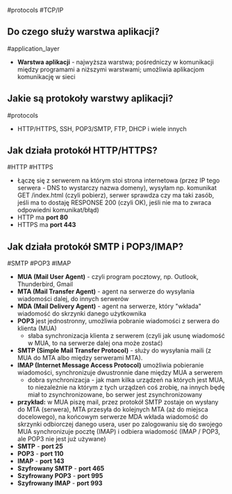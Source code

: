 #protocols #TCP/IP 

## Do czego służy warstwa aplikacji?
#application_layer
- **Warstwa aplikacji** - najwyższa warstwa; pośredniczy w komunikacji między programami a niższymi warstwami; umożliwia aplikacjom komunikację w sieci

## Jakie są protokoły warstwy aplikacji?
#protocols 
- HTTP/HTTPS, SSH, POP3/SMTP, FTP, DHCP i wiele innych

## Jak działa protokół HTTP/HTTPS?
#HTTP #HTTPS
- Łączę się z serwerem na którym stoi strona internetowa (przez IP tego serwera - DNS to wystarczy nazwa domeny), wysyłam np. komunikat GET /index.html (czyli pobierz), serwer sprawdza czy ma taki zasób, jeśli ma to dostaję RESPONSE 200 (czyli OK), jeśli nie ma to zwraca odpowiedni komunikat/błąd)
- HTTP ma **port 80**
- HTTPS ma **port 443**

## Jak działa protokół SMTP i POP3/IMAP?
#SMTP #POP3 #IMAP
- **MUA (Mail User Agent)** - czyli program pocztowy, np. Outlook, Thunderbird, Gmail
- **MTA (Mail Transfer Agent)** - agent na serwerze do wysyłania wiadomości dalej, do innych serwerów
- **MDA (Mail Delivery Agent)** - agent na serwerze, który "wkłada" wiadomość do skrzynki danego użytkownika
- **POP3** jest jednostronny, umożliwia pobranie wiadomości z serwera do klienta (MUA)
	- słaba synchronizacja klienta z serwerem (czyli jak usunę wiadomość w MUA, to na serwerze dalej ona może zostać)
- **SMTP (Simple Mail Transfer Protocol)** - służy do wysyłania maili (z MUA do MTA albo między serwerami MTA).
- **IMAP (Internet Message Access Protocol)** umożliwia pobieranie wiadomości, synchronizuje dwustronnie dane między MUA a serwerem
	- dobra synchronizacja - jak mam kilka urządzeń na których jest MUA, to niezależnie na którym z tych urządzeń coś zrobię, na innych będę miał to zsynchronizowane, bo serwer jest zsynchronizowany
- **przykład:** w MUA piszę mail, przez protokół SMTP zostaje on wysłany do MTA (serwera), MTA przesyła do kolejnych MTA (aż do miejsca docelowego), na końcowym serwerze MDA wkłada wiadomość do skrzynki odbiorczej danego usera, user po zalogowaniu się do swojego MUA synchronizuje pocztę (IMAP) i odbiera wiadomość (IMAP / POP3, ale POP3 nie jest już używane)
- **SMTP** - **port 25**
- **POP3** - **port 110**
- **IMAP** - **port 143**
- **Szyfrowany SMTP** - **port 465**
- **Szyfrowany POP3** - **port 995**
- **Szyfrowany IMAP** - **port 993**